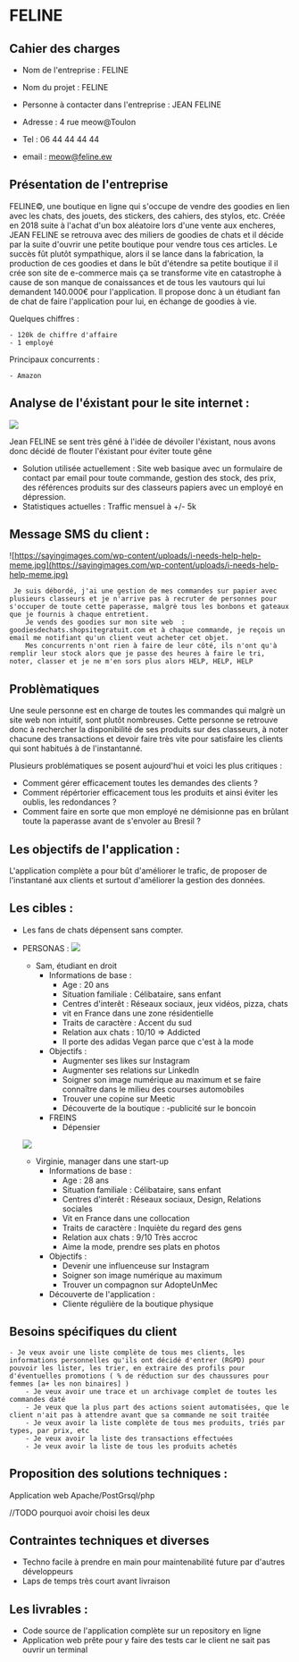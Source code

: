 # FELINE


## Cahier des charges 

- Nom de l'entreprise : FELINE

- Nom du projet : FELINE

- Personne à contacter dans l'entreprise : JEAN FELINE

- Adresse : 4 rue meow@Toulon

- Tel : 06 44 44 44 44

- email : meow@feline.ew


## Présentation de l'entreprise 

FELINE©, une boutique en ligne qui s'occupe de vendre des goodies en lien avec les chats, des jouets, des stickers, des cahiers, des stylos, etc.
Créée en 2018 suite à l'achat d'un box aléatoire lors d'une vente aux encheres, JEAN FELINE se retrouva avec des miliers de goodies de chats et il décide par la suite d'ouvrir une petite boutique pour vendre tous ces articles. Le succès fût plutôt sympathique, alors il se lance dans la fabrication, la production de ces goodies et dans le bût d'étendre sa petite boutique il il crée son site de e-commerce mais ça se transforme vite en catastrophe à cause de son manque de conaissances et de tous les vautours qui lui demandent 140.000€ pour l'application.
Il propose donc à un étudiant fan de chat de faire l'application pour lui, en échange de goodies à vie.

Quelques chiffres : 

    - 120k de chiffre d'affaire
    - 1 employé
    
Principaux concurrents : 
    
    - Amazon
    
    
## Analyse de l'éxistant pour le site internet : 
![](https://www.blog.spoongraphics.co.uk/wp-content/uploads/2008/06/2.jpg)

Jean FELINE se sent très gêné à l'idée de dévoiler l'éxistant, nous avons donc décidé de flouter l'éxistant pour éviter toute gêne

- Solution utilisée actuellement : Site web basique avec un formulaire de contact par email pour toute commande, gestion des stock, des prix, des références produits sur des classeurs papiers avec un employé en dépression.
- Statistiques actuelles : Traffic mensuel à +/- 5k 



## Message SMS du client :

   ![https://sayingimages.com/wp-content/uploads/i-needs-help-help-meme.jpg](https://sayingimages.com/wp-content/uploads/i-needs-help-help-meme.jpg)    
    
```text
 Je suis débordé, j'ai une gestion de mes commandes sur papier avec plusieurs classeurs et je n'arrive pas à recruter de personnes pour s'occuper de toute cette paperasse, malgrè tous les bonbons et gateaux que je fournis à chaque entretient.
    Je vends des goodies sur mon site web  : goodiesdechats.shopsitegratuit.com et à chaque commande, je reçois un email me notifiant qu'un client veut acheter cet objet.
    Mes concurrents n'ont rien à faire de leur côté, ils n'ont qu'à remplir leur stock alors que je passe des heures à faire le tri, noter, classer et je ne m'en sors plus alors HELP, HELP, HELP 
 ```



## Problèmatiques

Une seule personne est en charge de toutes les commandes qui malgrè un site web non intuitif, sont plutôt nombreuses. Cette personne se retrouve donc à rechercher la disponibilité de ses produits sur des classeurs, à noter chacune des transactions et devoir faire très vite pour satisfaire les clients qui sont habitués à de l'instantanné.

Plusieurs problématiques se posent aujourd'hui et voici les plus critiques :

* Comment gérer efficacement toutes les demandes des clients ?
* Comment répértorier efficacement tous les produits et ainsi éviter les oublis, les redondances ?
* Comment faire en sorte que mon employé ne démisionne pas en brûlant toute la paperasse avant de s'envoler au Bresil ?

## Les objectifs de l'application :

L'application complète a pour bût d'améliorer le trafic, de proposer de l'instantané aux clients et surtout d'améliorer la gestion des données.

## Les cibles : 

* Les fans de chats dépensent sans compter.
* PERSONAS :
 ![](http://www.iconninja.com/files/837/326/356/user-young-male-avatar-person-man-icon.png)  
 
    - Sam, étudiant en droit
      - Informations de base :
          - Age : 20 ans
          - Situation familiale : Célibataire, sans enfant
          - Centres d'interêt : Réseaux sociaux, jeux vidéos, pizza, chats
          - vit en France dans une zone résidentielle
          - Traits de caractère : Accent du sud
          - Relation aux chats : 10/10 => Addicted
          - Il porte des adidas Vegan parce que c'est à la mode
      - Objectifs :
          - Augmenter ses likes sur Instagram
          - Augmenter ses relations sur LinkedIn
          - Soigner son image numérique au maximum et se faire connaître dans le milieu des courses automobiles
          - Trouver une copine sur Meetic
          - Découverte de la boutique :
            -publicité sur le boncoin
      - FREINS
        - Dépensier


   ![](http://bb-bau.com/images/avatar.png)
   
    - Virginie, manager dans une start-up
      - Informations de base :
        - Age : 28 ans
        - Situation familiale : Célibataire, sans enfant
        - Centres d'interêt : Réseaux sociaux, Design, Relations sociales
        - Vit en France dans une collocation
        - Traits de caractère : Inquiète du regard des gens
        - Relation aux chats : 9/10 Très accroc
        - Aime la mode, prendre ses plats en photos
      - Objectifs :
        - Devenir une influenceuse sur Instagram
        - Soigner son image numérique au maximum 
        - Trouver un compagnon sur AdopteUnMec
      - Découverte de l'application  :
        - Cliente régulière de la boutique physique


## Besoins spécifiques du client

    - Je veux avoir une liste complète de tous mes clients, les informations personnelles qu'ils ont décidé d'entrer (RGPD) pour pouvoir les lister, les trier, en extraire des profils pour d'éventuelles promotions ( % de réduction sur des chaussures pour femmes [a+ les non binaires] )
        - Je veux avoir une trace et un archivage complet de toutes les commandes daté
        - Je veux que la plus part des actions soient automatisées, que le client n'ait pas à attendre avant que sa commande ne soit traitée
        - Je veux avoir la liste complète de tous mes produits, triés par types, par prix, etc
        - Je veux avoir la liste des transactions effectuées
        - Je veux avoir la liste de tous les produits achetés



## Proposition des solutions techniques :

Application web Apache/PostGrsql/php

//TODO pourquoi avoir choisi les deux
## Contraintes techniques et diverses

- Techno facile à prendre en main pour maintenabilité future par d'autres développeurs
- Laps de temps très court avant livraison


## Les livrables :
- Code source de l'application complète sur un repository en ligne
- Application web prête pour y faire des tests car le client ne sait pas ouvrir un terminal



